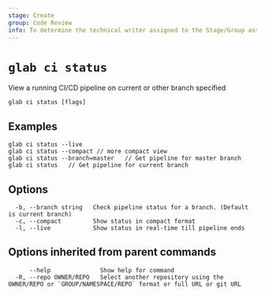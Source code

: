 ```yaml
---
stage: Create
group: Code Review
info: To determine the technical writer assigned to the Stage/Group associated with this page, see https://about.gitlab.com/handbook/product/ux/technical-writing/#assignments
---
```


<!--
This documentation is auto generated by a script.
Please do not edit this file directly, check cmd/gen-docs/docs.go.
-->

# `glab ci status`

View a running CI/CD pipeline on current or other branch specified

```plaintext
glab ci status [flags]
```

## Examples

```plaintext
glab ci status --live
glab ci status --compact // more compact view
glab ci status --branch=master   // Get pipeline for master branch
glab ci status   // Get pipeline for current branch

```

## Options

```plaintext
  -b, --branch string   Check pipeline status for a branch. (Default is current branch)
  -c, --compact         Show status in compact format
  -l, --live            Show status in real-time till pipeline ends
```

## Options inherited from parent commands

```plaintext
      --help              Show help for command
  -R, --repo OWNER/REPO   Select another repository using the OWNER/REPO or `GROUP/NAMESPACE/REPO` format or full URL or git URL
```
